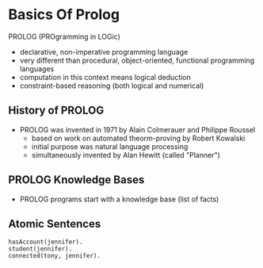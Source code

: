 # Basics Of Prolog

PROLOG (PROgramming in LOGic)
- declarative, non-imperative programming language
- very different than procedural, object-oriented, functional programming languages
- computation in this context means logical deduction
- constraint-based reasoning (both logical and numerical)

## History of PROLOG
- PROLOG was invented in 1971 by Alain Colmerauer and Philippe Roussel
  - based on work on automated theorm-proving by Robert Kowalski
  - initial purpose was natural language processing
  - simultaneously invented by Alan Hewitt (called "Planner")

## PROLOG Knowledge Bases
- PROLOG programs start with a knowledge base (list of facts)

## Atomic Sentences
```
hasAccount(jennifer).
student(jennifer).
connected(tony, jennifer).
